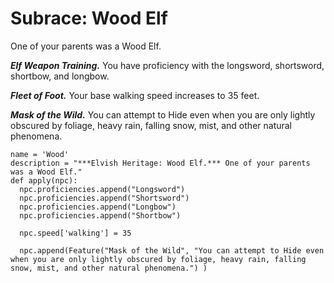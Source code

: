 # Subrace: Wood Elf
One of your parents was a Wood Elf.

***Elf Weapon Training.*** You have proficiency with the longsword, shortsword, shortbow, and longbow.

***Fleet of Foot.*** Your base walking speed increases to 35 feet.

***Mask of the Wild.*** You can attempt to Hide even when you are only lightly obscured by foliage, heavy rain, falling snow, mist, and other natural phenomena.

```
name = 'Wood'
description = "***Elvish Heritage: Wood Elf.*** One of your parents was a Wood Elf."
def apply(npc):
  npc.proficiencies.append("Longsword")
  npc.proficiencies.append("Shortsword")
  npc.proficiencies.append("Longbow")
  npc.proficiencies.append("Shortbow")

  npc.speed['walking'] = 35

  npc.append(Feature("Mask of the Wild", "You can attempt to Hide even when you are only lightly obscured by foliage, heavy rain, falling snow, mist, and other natural phenomena.") )
```
